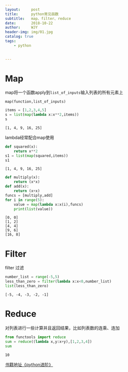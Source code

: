 ```yaml
---
layout:     post
title:      python常见函数
subtitle:   map、filter、reduce
date:       2018-10-22
author:     WJY
header-img: img/01.jpg
catalog: true
tags:
    - python
    
   
---
```


# Map

map将一个函数apply到`list_of_inputs`输入列表的所有元素上

`map(function,list_of_inputs)`


```python
items = [1,2,3,4,5]
s = list(map(lambda x:x**2,items))
s
```




    [1, 4, 9, 16, 25]



lambda经常配合map使用


```python
def squared(x):
    return x**2
s1 = list(map(squared,items))
s1
```




    [1, 4, 9, 16, 25]




```python
def multiply(x):
    return (x*x)
def add(x):
    return (x+x)
funcs = [multiply,add]
for i in range(5):
    value = map(lambda x:x(i),funcs)
    print(list(value))
```

    [0, 0]
    [1, 2]
    [4, 4]
    [9, 6]
    [16, 8]


# Filter

filter 过滤


```python
number_list = range(-5,5)
less_than_zero = filter(lambda x:x<0,number_list)
list(less_than_zero)
```




    [-5, -4, -3, -2, -1]



# Reduce

对列表进行一些计算并且返回结果，比如列表数的连乘、连加


```python
from functools import reduce
sum = reduce((lambda x,y:x+y),[1,2,3,4])
sum
```




    10



[书籍地址《python进阶》](https://github.com/eastlakeside/interpy-zh)